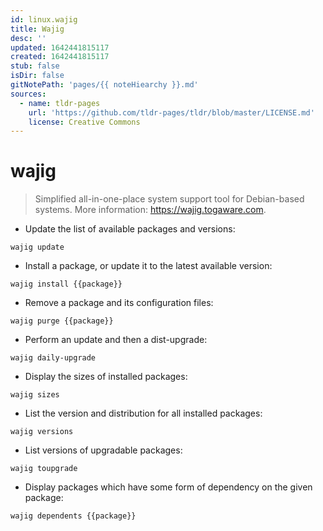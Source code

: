 ```yaml
---
id: linux.wajig
title: Wajig
desc: ''
updated: 1642441815117
created: 1642441815117
stub: false
isDir: false
gitNotePath: 'pages/{{ noteHiearchy }}.md'
sources:
  - name: tldr-pages
    url: 'https://github.com/tldr-pages/tldr/blob/master/LICENSE.md'
    license: Creative Commons
---
```

# wajig

> Simplified all-in-one-place system support tool for Debian-based systems.
> More information: <https://wajig.togaware.com>.

- Update the list of available packages and versions:

`wajig update`

- Install a package, or update it to the latest available version:

`wajig install {{package}}`

- Remove a package and its configuration files:

`wajig purge {{package}}`

- Perform an update and then a dist-upgrade:

`wajig daily-upgrade`

- Display the sizes of installed packages:

`wajig sizes`

- List the version and distribution for all installed packages:

`wajig versions`

- List versions of upgradable packages:

`wajig toupgrade`

- Display packages which have some form of dependency on the given package:

`wajig dependents {{package}}`


